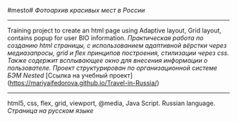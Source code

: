 #mesto#
*Фотоархив красивых мест в России*  
______________
Training project to create an html page using Adaptive layout, Grid layout, contains popup for user BIO information.
*Практическая работа по созданию html страницы, с использованием адаптивной вёрстки через медиазапросы, grid и flex принципов построения, cтилизации через css. Также содержит всплывающее окно для внесения информации о пользователе. Проект структурирован по организационной системе БЭМ Nested*
[Ссылка на учебный проект] (https://mariyaifedorova.github.io/Travel-in-Russia/)  
________________
html5, css, flex, grid, viewport, @media, Java Script. Russian language.
*Страница на русском языке*
